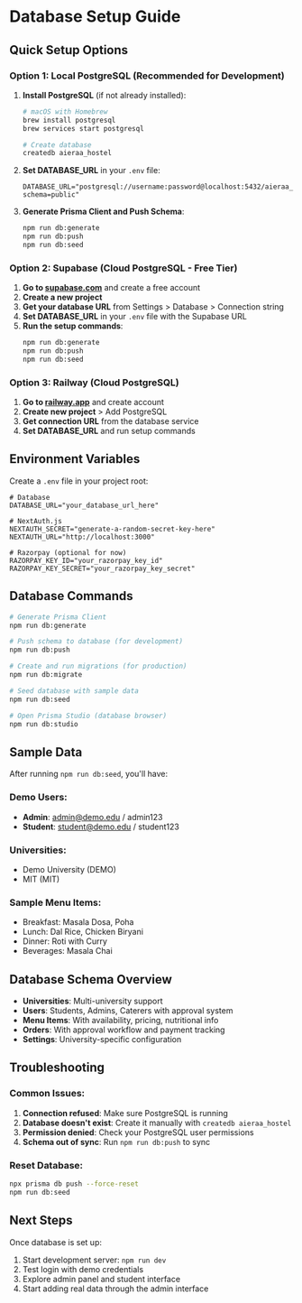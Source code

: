# Database Setup Guide

## Quick Setup Options

### Option 1: Local PostgreSQL (Recommended for Development)

1. **Install PostgreSQL** (if not already installed):
   ```bash
   # macOS with Homebrew
   brew install postgresql
   brew services start postgresql
   
   # Create database
   createdb aieraa_hostel
   ```

2. **Set DATABASE_URL** in your `.env` file:
   ```
   DATABASE_URL="postgresql://username:password@localhost:5432/aieraa_hostel?schema=public"
   ```

3. **Generate Prisma Client and Push Schema**:
   ```bash
   npm run db:generate
   npm run db:push
   npm run db:seed
   ```

### Option 2: Supabase (Cloud PostgreSQL - Free Tier)

1. **Go to [supabase.com](https://supabase.com)** and create a free account
2. **Create a new project**
3. **Get your database URL** from Settings > Database > Connection string
4. **Set DATABASE_URL** in your `.env` file with the Supabase URL
5. **Run the setup commands**:
   ```bash
   npm run db:generate
   npm run db:push
   npm run db:seed
   ```

### Option 3: Railway (Cloud PostgreSQL)

1. **Go to [railway.app](https://railway.app)** and create account
2. **Create new project** > Add PostgreSQL
3. **Get connection URL** from the database service
4. **Set DATABASE_URL** and run setup commands

## Environment Variables

Create a `.env` file in your project root:

```env
# Database
DATABASE_URL="your_database_url_here"

# NextAuth.js
NEXTAUTH_SECRET="generate-a-random-secret-key-here"
NEXTAUTH_URL="http://localhost:3000"

# Razorpay (optional for now)
RAZORPAY_KEY_ID="your_razorpay_key_id"
RAZORPAY_KEY_SECRET="your_razorpay_key_secret"
```

## Database Commands

```bash
# Generate Prisma Client
npm run db:generate

# Push schema to database (for development)
npm run db:push

# Create and run migrations (for production)
npm run db:migrate

# Seed database with sample data
npm run db:seed

# Open Prisma Studio (database browser)
npm run db:studio
```

## Sample Data

After running `npm run db:seed`, you'll have:

### Demo Users:
- **Admin**: admin@demo.edu / admin123
- **Student**: student@demo.edu / student123

### Universities:
- Demo University (DEMO)
- MIT (MIT)

### Sample Menu Items:
- Breakfast: Masala Dosa, Poha
- Lunch: Dal Rice, Chicken Biryani
- Dinner: Roti with Curry
- Beverages: Masala Chai

## Database Schema Overview

- **Universities**: Multi-university support
- **Users**: Students, Admins, Caterers with approval system
- **Menu Items**: With availability, pricing, nutritional info
- **Orders**: With approval workflow and payment tracking
- **Settings**: University-specific configuration

## Troubleshooting

### Common Issues:

1. **Connection refused**: Make sure PostgreSQL is running
2. **Database doesn't exist**: Create it manually with `createdb aieraa_hostel`
3. **Permission denied**: Check your PostgreSQL user permissions
4. **Schema out of sync**: Run `npm run db:push` to sync

### Reset Database:
```bash
npx prisma db push --force-reset
npm run db:seed
```

## Next Steps

Once database is set up:
1. Start development server: `npm run dev`
2. Test login with demo credentials
3. Explore admin panel and student interface
4. Start adding real data through the admin interface 